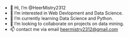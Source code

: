 - 👋 Hi, I’m @HeerMistry2312
- 👀 I’m interested in Web Devlopment and Data Science.
- 🌱 I’m currently learning Data Science and Python.
- 💞️ I’m looking to collaborate on projects on data mining.
- 📫 contact me via email heermistry2312@gmail.com

<!---
HeerMistry2312/HeerMistry2312 is a ✨ special ✨ repository because its `README.md` (this file) appears on your GitHub profile.
You can click the Preview link to take a look at your changes.
--->
